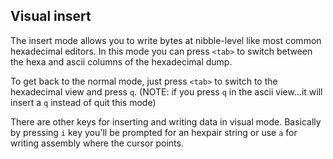 ## Visual insert

The insert mode allows you to write bytes at nibble-level like most common hexadecimal editors. In this mode you can press `<tab>` to switch between the hexa and ascii columns of the hexadecimal dump.

To get back to the normal mode, just press `<tab>` to switch to the hexadecimal view and press `q`. (NOTE: if you press `q` in the ascii view...it will insert a `q` instead of quit this mode)

There are other keys for inserting and writing data in visual mode. Basically by pressing `i` key you'll be prompted for an hexpair string or use `a` for writing assembly where the cursor points.
